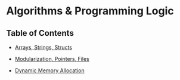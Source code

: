 
# Algorithms & Programming Logic

## Table of Contents

- [Arrays, Strings, Structs](https://github.com/phpfontana/algorithms/tree/main/%20arrays-strings-structs)

- [Modularization, Pointers, Files](https://github.com/phpfontana/algorithms/tree/main/files-pointers-functions)

- [Dynamic Memory Allocation](https://github.com/phpfontana/algorithms/tree/main/dynamic-memory-allocation)

